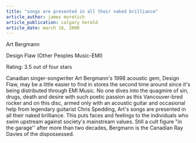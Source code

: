 ```yaml
---
title: "songs are presented in all their naked brilliance"
article_author: james muretich
article_publication: calgary herald
article_date: march 16, 2000
---
```

Art Bergmann  
  
Design Flaw (Other Peoples Music-EMI)  
  
Rating: 3.5 out of four stars  
  
Canadian singer-songwriter Art Bergmann's 1998 acoustic gem, Design Flaw, may be a little easier to find in stores the second time around since it's being distributed through EMI Music. No one dives into the quagmire of sin, drugs, death and desire with such poetic passion as this Vancouver-bred rocker and on this disc, armed only with an acoustic guitar and occasional help from legendary guitarist Chris Spedding, Art's songs are presented in all their naked brilliance. This puts faces and feelings to the individuals who swim upstream against society's mainstream values. Still a cult figure "in the garage'' after more than two decades, Bergmann is the Canadian Ray Davies of the dispossessed.  
